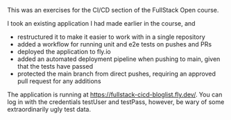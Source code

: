 This was an exercises for the CI/CD section of the FullStack Open course.

I took an existing application I had made earlier in the course, and

- restructured it to make it easier to work with in a single repository
- added a workflow for running unit and e2e tests on pushes and PRs
- deployed the application to fly.io
- added an automated deployment pipeline when pushing to main, given that the tests have passed
- protected the main branch from direct pushes, requiring an approved pull request for any additions

The application is running at https://fullstack-cicd-bloglist.fly.dev/. You can log in with the credentials testUser and testPass, however, be wary of some extraordinarily ugly test data.
